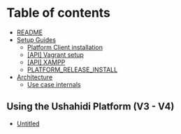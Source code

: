 # Table of contents

* [README](README.md)
* [Setup Guides](setup_alternatives/README.md)
  * [Platform Client installation](setup_alternatives/setting-up-the-platform-client.md)
  * [\[API\] Vagrant setup](setup_alternatives/vagrant-setup.md)
  * [\[API\] XAMPP](setup_alternatives/xampp.md)
  * [PLATFORM\_RELEASE\_INSTALL](setup_alternatives/platform_release_install.md)
* [Architecture](architecture/README.md)
  * [Use case internals](architecture/use-case-internals.md)

## Using the Ushahidi Platform \(V3 - V4\)

* [Untitled](using-the-ushahidi-platform-v3-v4/untitled.md)

